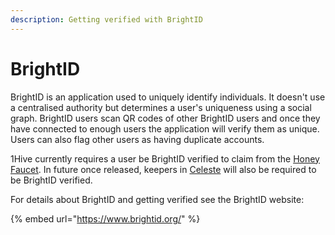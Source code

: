 ```yaml
---
description: Getting verified with BrightID
---
```


# BrightID

BrightID is an application used to uniquely identify individuals. It doesn't use a centralised authority but determines a user's uniqueness using a social graph. BrightID users scan QR codes of other BrightID users and once they have connected to enough users the application will verify them as unique. Users can also flag other users as having duplicate accounts.

1Hive currently requires a user be BrightID verified to claim from the [Honey Faucet](https://faucet.1hive.org/#/). In future once released, keepers in [Celeste](https://1hive.gitbook.io/celeste/) will also be required to be BrightID verified.

For details about BrightID and getting verified see the BrightID website:

{% embed url="https://www.brightid.org/" %}



